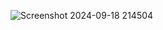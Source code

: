 ![Screenshot 2024-09-18 214504](https://github.com/user-attachments/assets/a9fef24f-ff5f-4425-94a3-dde2e23d3142)

